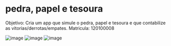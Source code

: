 # pedra, papel e tesoura

Objetivo: Cria um app que simule o pedra, papel e tesoura e que contabilize as vitorias/derrotas/empates.
Matricula: 120100008

![image](https://github.com/ZKros/pedrapapeltesoura/assets/1646461/a81cf94c-99c8-4682-b3b3-3215f8a8d0b9)
![image](https://github.com/ZKros/pedrapapeltesoura/assets/1646461/4fc170cf-a931-4450-8c55-9726f69ddad0)
![image](https://github.com/ZKros/pedrapapeltesoura/assets/1646461/928fe663-e73b-41a0-b450-34ee99530c6c)

